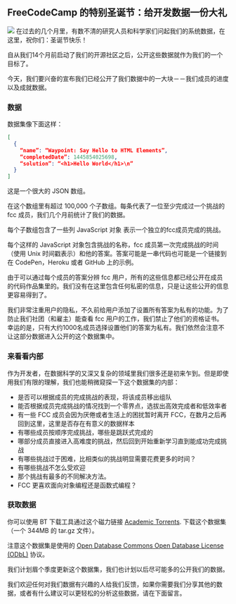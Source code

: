 ## FreeCodeCamp 的特别圣诞节：给开发数据一份大礼
![](http://7xqg0a.com1.z0.glb.clouddn.com/data.jpeg)
在过去的几个月里，有数不清的研究人员和科学家们问起我们的系统数据，在这里，祝你们：圣诞节快乐！

自从我们14个月前启动了我们的开源社区之后，公开这些数据就作为我们的一个目标了。

今天，我们要兴奋的宣布我们已经公开了我们数据中的一大块－－我们成员的进度以及成就数据。

### 数据

数据集像下面这样：

```json
[
  {
    “name”: “Waypoint: Say Hello to HTML Elements”,
    “completedDate”: 1445854025698,
    “solution”: “<h1>Hello World</h1>\n”
  }
]
```

这是一个很大的 JSON 数组。

在这个数组里有超过 100,000 个子数组。每条代表了一位至少完成过一个挑战的 fcc 成员，我们几个月前统计了我们的数据。

每个子数组包含了一些列 JavaScript 对象 表示一个独立的fcc成员完成的挑战。

每个这样的 JavaScript 对象包含挑战的名称，fcc 成员第一次完成挑战的时间（使用 Unix 时间戳表示）和他的答案。答案可能是一串代码也可能是一个链接到在 CodePen，Heroku 或者 GitHub 上的示例。

由于可以通过每个成员的答案分辨 fcc 用户，所有的这些信息都已经公开在成员的代码作品集里的。我们没有在这里包含任何私密的信息，只是让这些公开的信息更容易得到了。

我们非常注重用户的隐私，不久前给用户添加了设置所有答案为私有的功能。为了防止我们社团（和雇主）能查看  fcc 用户的工作，我们禁止了他们的资格证书。幸运的是，只有大约1000名成员选择设置他们的答案为私有。我们依然会注意不让这部分数据进入公开的这个数据集中。

### 来看看内部

作为开发者，在数据科学的又深又复杂的领域里我们很多还是初来乍到。但是即使用我们有限的理解，我们也能稍微窥探一下这个数据集的内部：

- 是否可以根据成员的完成挑战的表现，将该成员移出组队
-  能否根据成员完成挑战的情况找到一个零界点，选拔出高效完成者和低效率者
- 有一些 FCC 成员会因为厌倦或者生活上的困扰暂时离开 FCC，在数月之后再回到这里，这里是否存在有意义的数据样本
- 有哪些成员按顺序完成挑战，哪些是跳跃式完成的
- 哪部分成员直接进入高难度的挑战，然后回到开始重新学习直到能成功完成挑战
- 有哪些挑战过于困难，比相类似的挑战明显需要花费更多的时间？
- 有哪些挑战不怎么受欢迎
- 那个挑战有最多的不同解决方法。
- FCC 更喜欢面向对象编程还是函数式编程？

### 获取数据

你可以使用 BT 下载工具通过这个磁力链接 [Academic Torrents](http://academictorrents.com/details/030b10dad0846b5aecc3905692890fb02404adbf). 下载这个数据集（一个 344MB 的 tar.gz 文件）。

注意这个数据集是使用的 [Open Database Commons Open Database License (ODbL)](http://opendatacommons.org/licenses/odbl/summary/) 协议。



我们计划眉个季度更新这个数据集，我们也计划以后尽可能多的公开我们的数据。

我们欢迎任何对我们数据有兴趣的人给我们反馈，如果你需要我们分享其他的数据，或者有什么建议可以更轻松的分析这些数据，请在下面留言。
